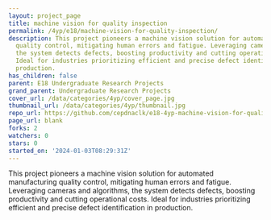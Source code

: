 ```yaml
---
layout: project_page
title: machine vision for quality inspection
permalink: /4yp/e18/machine-vision-for-quality-inspection/
description: This project pioneers a machine vision solution for automated manufacturing
  quality control, mitigating human errors and fatigue. Leveraging cameras and algorithms,
  the system detects defects, boosting productivity and cutting operational costs.
  Ideal for industries prioritizing efficient and precise defect identification in
  production.
has_children: false
parent: E18 Undergraduate Research Projects
grand_parent: Undergraduate Research Projects
cover_url: /data/categories/4yp/cover_page.jpg
thumbnail_url: /data/categories/4yp/thumbnail.jpg
repo_url: https://github.com/cepdnaclk/e18-4yp-machine-vision-for-quality-inspection
page_url: blank
forks: 2
watchers: 0
stars: 0
started_on: '2024-01-03T08:29:31Z'
---
```


This project pioneers a machine vision solution for automated manufacturing quality control, mitigating human errors and fatigue. Leveraging cameras and algorithms, the system detects defects, boosting productivity and cutting operational costs. Ideal for industries prioritizing efficient and precise defect identification in production.